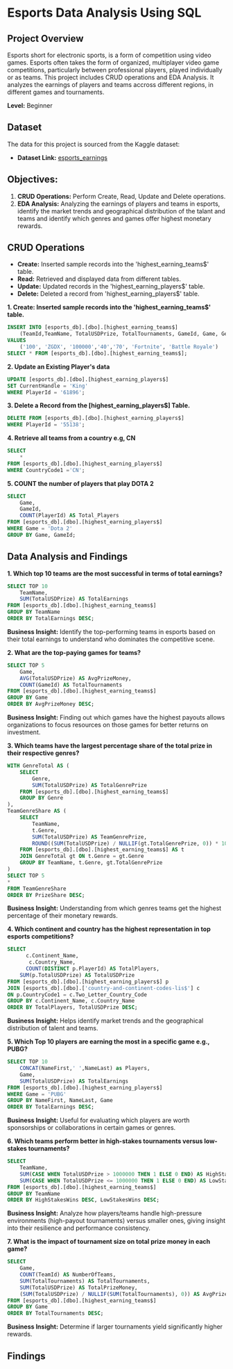 # Esports Data Analysis Using SQL
## Project Overview
Esports short for electronic sports, is a form of competition using video games. Esports often takes the form of organized, multiplayer video game competitions, particularly between professional players, played individually or as teams. This project includes CRUD operations and EDA Analysis. It analyzes the earnings of players and teams accross different regions, in different games and tournaments. 

**Level:** Beginner 
## Dataset

The data for this project is sourced from the Kaggle dataset:

 - **Dataset Link:** [esports_earnings](https://www.kaggle.com/datasets/jackdaoud/esports-earnings-for-players-teams-by-game)

## Objectives: 
1. **CRUD Operations:** Perform Create, Read, Update and Delete operations.
2. **EDA Analysis:** Analyzing the earnings of players and teams in esports, identify the market trends and geographical distribution of the talant and teams
   and identify which genres and games offer highest monetary rewards.

## CRUD Operations
- **Create:** Inserted sample records into the 'highest_earning_teams$' table.
- **Read:** Retrieved and displayed data from different tables.
- **Update:** Updated records in the 'highest_earning_players$' table.
- **Delete:** Deleted a record from 'highest_earning_players$' table.

**1. Create: Inserted sample records into the 'highest_earning_teams$' table.**

```sql
INSERT INTO [esports_db].[dbo].[highest_earning_teams$] 
	(TeamId,TeamName, TotalUSDPrize, TotalTournaments, GameId, Game, Genre)
VALUES
	('100', 'ZGDX', '100000','40','70', 'Fortnite', 'Battle Royale')
SELECT * FROM [esports_db].[dbo].[highest_earning_teams$];
```

**2. Update an Existing Player's data**

```sql
UPDATE [esports_db].[dbo].[highest_earning_players$] 
SET CurrentHandle = 'King'
WHERE PlayerId = '61896';
```

**3. Delete a Record from the [highest_earning_players$] Table.**

```sql
DELETE FROM [esports_db].[dbo].[highest_earning_players$]
WHERE PlayerId = '55138';
```

**4. Retrieve all teams from a country e.g, CN**

```sql
SELECT 
	* 
FROM [esports_db].[dbo].[highest_earning_players$]
WHERE CountryCode1 ='CN';
```

**5. COUNT the number of players that play DOTA 2**

```sql
SELECT
	Game,
	GameId,
	COUNT(PlayerId) AS Total_Players
FROM [esports_db].[dbo].[highest_earning_players$]
WHERE Game = 'Dota 2'
GROUP BY Game, GameId;
```

## Data Analysis and Findings
**1. Which top 10 teams are the most successful in terms of total earnings?**

```sql
SELECT TOP 10
    TeamName, 
    SUM(TotalUSDPrize) AS TotalEarnings 
FROM [esports_db].[dbo].[highest_earning_teams$] 
GROUP BY TeamName 
ORDER BY TotalEarnings DESC;
```

**Business Insight:** Identify the top-performing teams in esports based on their total earnings to understand who dominates the competitive scene.

**2. What are the top-paying games for teams?**

```sql
SELECT TOP 5
    Game, 
    AVG(TotalUSDPrize) AS AvgPrizeMoney, 
    COUNT(GameId) AS TotalTournaments 
FROM [esports_db].[dbo].[highest_earning_teams$] 
GROUP BY Game 
ORDER BY AvgPrizeMoney DESC;
```

**Business Insight:** Finding out which games have the highest payouts allows organizations to focus resources on those games for better returns on investment.

**3. Which teams have the largest percentage share of the total prize in their respective genres?**

```sql
WITH GenreTotal AS (
    SELECT 
        Genre,
        SUM(TotalUSDPrize) AS TotalGenrePrize
    FROM [esports_db].[dbo].[highest_earning_teams$]
    GROUP BY Genre
),
TeamGenreShare AS (
    SELECT 
        TeamName,
        t.Genre,
        SUM(TotalUSDPrize) AS TeamGenrePrize,
        ROUND((SUM(TotalUSDPrize) / NULLIF(gt.TotalGenrePrize, 0)) * 100,2) AS PrizeShare
    FROM [esports_db].[dbo].[highest_earning_teams$] AS t
    JOIN GenreTotal gt ON t.Genre = gt.Genre
    GROUP BY TeamName, t.Genre, gt.TotalGenrePrize
)
SELECT TOP 5 
* 
FROM TeamGenreShare
ORDER BY PrizeShare DESC;
```
**Business Insight:** Understanding from which genres teams get the highest percentage of their monetary rewards.

**4. Which continent and country has the highest representation in top esports competitions?**

```sql
SELECT 
      c.Continent_Name, 
  	   c.Country_Name,
      COUNT(DISTINCT p.PlayerId) AS TotalPlayers,
	SUM(p.TotalUSDPrize) AS TotalUSDPrize
FROM [esports_db].[dbo].[highest_earning_players$] p
JOIN [esports_db].[dbo].['country-and-continent-codes-lis$'] c 
ON p.CountryCode1 = c.Two_Letter_Country_Code 
GROUP BY c.Continent_Name, c.Country_Name
ORDER BY TotalPlayers, TotalUSDPrize DESC;
```

**Business Insight:** Helps identify market trends and the geographical distribution of talent and teams.

**5. Which Top 10 players are earning the most in a specific game e.g., PUBG?**

```sql
SELECT TOP 10
    CONCAT(NameFirst,' ',NameLast) as Players, 
    Game, 
    SUM(TotalUSDPrize) AS TotalEarnings 
FROM [esports_db].[dbo].[highest_earning_players$] 
WHERE Game = 'PUBG' 
GROUP BY NameFirst, NameLast, Game 
ORDER BY TotalEarnings DESC;
```

**Business Insight:** Useful for evaluating which players are worth sponsorships or collaborations in certain games or genres.

**6. Which teams perform better in high-stakes tournaments versus low-stakes tournaments?**

```sql
SELECT 
    TeamName, 
    SUM(CASE WHEN TotalUSDPrize > 1000000 THEN 1 ELSE 0 END) AS HighStakesWins, 
    SUM(CASE WHEN TotalUSDPrize <= 1000000 THEN 1 ELSE 0 END) AS LowStakesWins 
FROM [esports_db].[dbo].[highest_earning_teams$] 
GROUP BY TeamName 
ORDER BY HighStakesWins DESC, LowStakesWins DESC;
```

**Business Insight:** Analyze how players/teams handle high-pressure environments (high-payout tournaments) versus smaller ones, giving insight into their resilience and performance consistency.

**7. What is the impact of tournament size on total prize money in each game?**

```sql
SELECT 
    Game,
    COUNT(TeamId) AS NumberOfTeams,
    SUM(TotalTournaments) AS TotalTournaments,
    SUM(TotalUSDPrize) AS TotalPrizeMoney,
    (SUM(TotalUSDPrize) / NULLIF(SUM(TotalTournaments), 0)) AS AvgPrizePerTournament
FROM [esports_db].[dbo].[highest_earning_teams$]
GROUP BY Game
ORDER BY TotalTournaments DESC;
```

**Business Insight:** Determine if larger tournaments yield significantly higher rewards.

## Findings

